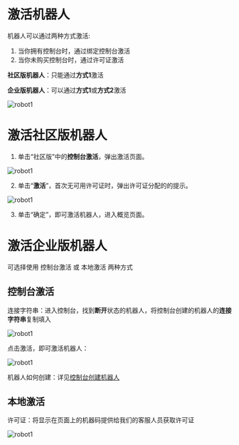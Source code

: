# 激活机器人

机器人可以通过两种方式激活:
1. 当你拥有控制台时，通过绑定控制台激活
2. 当你未购买控制台时，通过许可证激活

**社区版机器人**：只能通过**方式1**激活

**企业版机器人**：可以通过**方式1**或**方式2**激活

![robot1](https://docimages.blob.core.chinacloudapi.cn/images/Robot/ActiveRobot-0.png)


# 激活社区版机器人
1. 单击“社区版”中的**控制台激活**，弹出激活页面。

![robot1](https://docimages.blob.core.chinacloudapi.cn/images/Robot/RobotActive20201230.png)

2. 单击“**激活**”，首次无可用许可证时，弹出许可证分配的的提示。

![robot1](https://docimages.blob.core.chinacloudapi.cn/images/Robot/robotlicense20201230.png)

3. 单击“确定”，即可激活机器人，进入概览页面。


# 激活企业版机器人
可选择使用 控制台激活 或 本地激活 两种方式

## 控制台激活

连接字符串：进入控制台，找到**断开**状态的机器人，将控制台创建的机器人的**连接字符串**复制填入

![robot1](https://docimages.blob.core.chinacloudapi.cn/images/Robot/getrobotconnectionstring.png)


点击激活，即可激活机器人：

![robot1](https://docimages.blob.core.chinacloudapi.cn/images/Robot/activebyconsole2-N-1.png)

机器人如何创建：详见[控制台创建机器人](./../Console/robot/manageRobot.mdd)

## 本地激活

许可证：将显示在页面上的机器码提供给我们的客服人员获取许可证

![robot1](https://docimages.blob.core.chinacloudapi.cn/images/Robot/activebylocal-N-1.png)